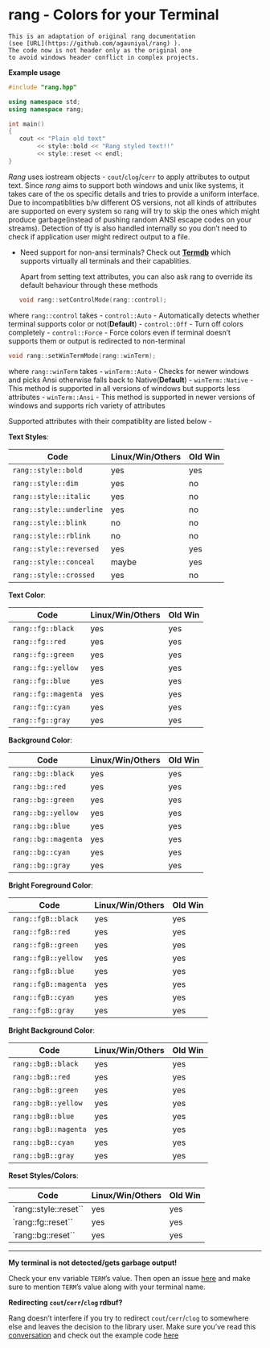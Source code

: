 # rang - Colors for your Terminal

```{note}
This is an adaptation of original rang documentation
(see [URL](https://github.com/agauniyal/rang) ).
The code now is not header only as the original one
to avoid windows header conflict in complex projects.
```

**Example usage**

```cpp
#include "rang.hpp"

using namespace std;
using namespace rang;

int main()
{
   cout << "Plain old text"
        << style::bold << "Rang styled text!!"
        << style::reset << endl;
}
```

*Rang* uses iostream objects - `cout`/`clog`/`cerr` to apply
attributes to output text. Since *rang* aims to support both windows and
unix like systems, it takes care of the os specific details and tries to
provide a uniform interface. Due to incompatiblities b/w different OS
versions, not all kinds of attributes are supported on every system so
rang will try to skip the ones which might produce garbage(instead of
pushing random ANSI escape codes on your streams). Detection of tty is
also handled internally so you don’t need to check if application user
might redirect output to a file.

-  Need support for non-ansi terminals? Check
   out **[Termdb](https://github.com/agauniyal/termdb)** which
   supports virtually all terminals and their capablities.

   Apart from setting text attributes, you can also ask rang to override
   its default behaviour through these methods

```cpp
   void rang::setControlMode(rang::control);
```

where `rang::control` takes - `control::Auto` - Automatically
detects whether terminal supports color or not(**Default**) -
`control::Off` - Turn off colors completely - `control::Force` -
Force colors even if terminal doesn’t supports them or output is
redirected to non-terminal

```cpp
void rang::setWinTermMode(rang::winTerm);
```

where `rang::winTerm` takes - `winTerm::Auto` - Checks for newer
windows and picks Ansi otherwise falls back to Native(**Default**) -
`winTerm::Native` - This method is supported in all versions of
windows but supports less attributes - `winTerm::Ansi` - This method
is supported in newer versions of windows and supports rich variety of
attributes

Supported attributes with their compatiblity are listed below -

**Text Styles**:

Code                     | Linux/Win/Others | Old Win
-------------------------|------------------|--------
`rang::style::bold`      | yes              |  yes
`rang::style::dim`       | yes              |  no
`rang::style::italic`    | yes              |  no
`rang::style::underline` | yes              |  no
`rang::style::blink`     | no               |  no
`rang::style::rblink`    | no               |  no
`rang::style::reversed`  | yes              |  yes
`rang::style::conceal`   | maybe            |  yes
`rang::style::crossed`   | yes              |  no

**Text Color**:

Code                     | Linux/Win/Others | Old Win
-------------------------|------------------|--------
`rang::fg::black`        |  yes             | yes
`rang::fg::red`          |  yes             | yes
`rang::fg::green`        |  yes             | yes
`rang::fg::yellow`       |  yes             | yes
`rang::fg::blue`         |  yes             | yes
`rang::fg::magenta`      |  yes             | yes
`rang::fg::cyan`         |  yes             | yes
`rang::fg::gray`         |  yes             | yes

**Background Color**:

Code                     | Linux/Win/Others | Old Win
-------------------------|------------------|--------
`rang::bg::black`        | yes              | yes
`rang::bg::red`          | yes              | yes
`rang::bg::green`        | yes              | yes
`rang::bg::yellow`       | yes              | yes
`rang::bg::blue`         | yes              | yes
`rang::bg::magenta`      | yes              | yes
`rang::bg::cyan`         | yes              | yes
`rang::bg::gray`         | yes              | yes

**Bright Foreground Color**:

Code                     | Linux/Win/Others | Old Win
-------------------------|------------------|--------
`rang::fgB::black`       | yes              | yes
`rang::fgB::red`         | yes              | yes
`rang::fgB::green`       | yes              | yes
`rang::fgB::yellow`      | yes              | yes
`rang::fgB::blue`        | yes              | yes
`rang::fgB::magenta`     | yes              | yes
`rang::fgB::cyan`        | yes              | yes
`rang::fgB::gray`        | yes              | yes


**Bright Background Color**:

Code                     | Linux/Win/Others | Old Win
-------------------------|------------------|--------
`rang::bgB::black`       | yes              | yes
`rang::bgB::red`         | yes              | yes
`rang::bgB::green`       | yes              | yes
`rang::bgB::yellow`      | yes              | yes
`rang::bgB::blue`        | yes              | yes
`rang::bgB::magenta`     | yes              | yes
`rang::bgB::cyan`        | yes              | yes
`rang::bgB::gray`        | yes              | yes


**Reset Styles/Colors**:

Code                     | Linux/Win/Others | Old Win
-------------------------|------------------|--------
`rang::style::reset``    | yes              | yes
`rang::fg::reset``       | yes              | yes
`rang::bg::reset``       | yes              | yes

--------------

**My terminal is not detected/gets garbage output!**

Check your env variable `TERM`’s value. Then open an issue
[here](https://github.com/agauniyal/rang/issues/new) and make sure to
mention `TERM`’s value along with your terminal name.

**Redirecting `cout`/`cerr`/`clog` rdbuf?**

Rang doesn’t interfere if you try to redirect `cout`/`cerr`/`clog`
to somewhere else and leaves the decision to the library user.
Make sure you’ve read this
[conversation](https://github.com/agauniyal/rang/pull/77#issuecomment-360991652)
and check out the example code
[here](https://gist.github.com/kingseva/a918ec66079a9475f19642ec31276a21)
